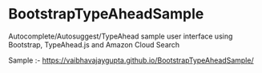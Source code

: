 # BootstrapTypeAheadSample
Autocomplete/Autosuggest/TypeAhead sample user interface using Bootstrap, TypeAhead.js and Amazon Cloud Search

Sample :- https://vaibhavajaygupta.github.io/BootstrapTypeAheadSample/
